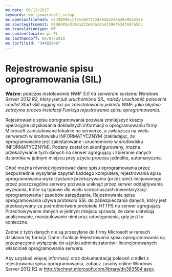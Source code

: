 ```yaml
---
ms.date: 06/12/2017
keywords: wmf,powershell,setup
ms.openlocfilehash: e7198999c17b5c0d77724a82b322e6485065225e
ms.sourcegitcommit: 01d6985ed190a222e9da1da41596f524f607a5bc
ms.translationtype: MT
ms.contentlocale: pl-PL
ms.lasthandoff: 06/07/2018
ms.locfileid: "34482849"
---
```

# <a name="software-inventory-logging-sil"></a>Rejestrowanie spisu oprogramowania (SIL)

**Ważne:** *podczas instalowania WMF 5.0 na serwerem systemu Windows Server 2012 R2, który jest już uruchomiona SIL, należy uruchomić polecenie cmdlet Start-SilLogging raz po zainstalowaniu pakietu WMF, jako błędnie zatrzyma proces instalacji Funkcja rejestrowania spisu oprogramowania.*

Rejestrowanie spisu oprogramowania pozwala zmniejszyć koszty operacyjne uzyskiwania dokładnych informacji o oprogramowaniu firmy Microsoft zainstalowane lokalnie na serwerze, a zwłaszcza na wielu serwerach w środowisku INFORMATYCZNYM (zakładając, że oprogramowanie jest zainstalowane i uruchomione w środowisku INFORMATYCZNYM). Podany został on skonfigurowany, można przekazywanie tych danych na serwer agregujący i zbieranie danych dziennika w jednym miejscu przy użyciu procesu jednolite, automatyczne.

Choć można również rejestrować dane spisu oprogramowania przez bezpośrednie wysyłanie zapytań każdego komputera, rejestrowania spisu oprogramowania wykorzystanie przekazywania (przez sieć) inicjowanego przez poszczególne serwery pozwala uniknąć przez serwer odnajdywania wyzwania, które są typowe dla wielu scenariuszach inwentaryzacji oprogramowania i zasobów zarządzania. Rejestrowanie spisu oprogramowania używa protokołu SSL do zabezpieczania danych, który jest przekazywany za pośrednictwem protokołu HTTPS na serwer agregujący. Przechowywanie danych w jednym miejscu sprawia, że dane ułatwiają analizowanie, manipulowanie nimi oraz udostępniania, gdy jest to konieczne.

Żadne z tych danych nie są przesyłane do firmy Microsoft w ramach działania tej funkcji. Dane i funkcje Rejestrowania spisu oprogramowania są przeznaczone wyłącznie do użytku administratorów i licencjonowanych właścicieli oprogramowania serwera.

Aby uzyskać więcej informacji oraz dokumentację poleceń cmdlet z rejestrowania spisu oprogramowania, zobacz zasoby online Windows Server 2012 R2 w <http://technet.microsoft.com/library/dn383584.aspx>.
